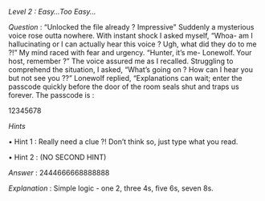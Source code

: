 *Level 2 : Easy…Too Easy…*

*Question* : “Unlocked the file already ? Impressive" Suddenly a mysterious voice rose outta nowhere. With instant shock I asked myself, “Whoa- am I hallucinating or I can actually hear this voice ? Ugh, what did they do to me ?!” My mind raced with fear and urgency. “Hunter, it’s me- Lonewolf. Your host, remember ?” The voice assured me as I recalled. Struggling to comprehend the situation, I asked, “What’s going on ? How can I hear you but not see you ??”
Lonewolf replied, “Explanations can wait; enter the passcode quickly before the door of the room seals shut and traps us forever. The passcode is :

12345678

*Hints*

• Hint 1 : Really need a clue ?! Don’t think so, just type what you read.

• Hint 2 : (NO SECOND HINT)

*Answer* : 2444666668888888

*Explanation* : Simple logic - one 2, three 4s, five 6s, seven 8s. 
